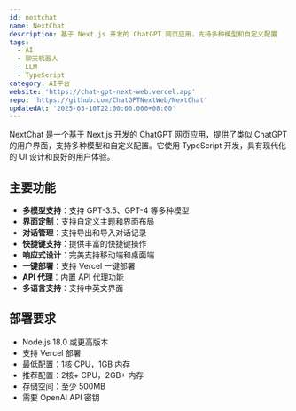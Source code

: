 ```yaml
---
id: nextchat
name: NextChat
description: 基于 Next.js 开发的 ChatGPT 网页应用，支持多种模型和自定义配置
tags:
  - AI
  - 聊天机器人
  - LLM
  - TypeScript
category: AI平台
website: 'https://chat-gpt-next-web.vercel.app'
repo: 'https://github.com/ChatGPTNextWeb/NextChat'
updatedAt: '2025-05-10T22:00:00.000+08:00'
---
```


NextChat 是一个基于 Next.js 开发的 ChatGPT 网页应用，提供了类似 ChatGPT 的用户界面，支持多种模型和自定义配置。它使用 TypeScript 开发，具有现代化的 UI 设计和良好的用户体验。

## 主要功能

- **多模型支持**：支持 GPT-3.5、GPT-4 等多种模型
- **界面定制**：支持自定义主题和界面布局
- **对话管理**：支持导出和导入对话记录
- **快捷键支持**：提供丰富的快捷键操作
- **响应式设计**：完美支持移动端和桌面端
- **一键部署**：支持 Vercel 一键部署
- **API 代理**：内置 API 代理功能
- **多语言支持**：支持中英文界面

## 部署要求

- Node.js 18.0 或更高版本
- 支持 Vercel 部署
- 最低配置：1核 CPU，1GB 内存
- 推荐配置：2核+ CPU，2GB+ 内存
- 存储空间：至少 500MB
- 需要 OpenAI API 密钥 